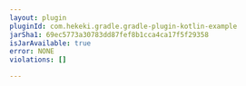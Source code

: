 ```yaml
---
layout: plugin
pluginId: com.hekeki.gradle.gradle-plugin-kotlin-example
jarSha1: 69ec5773a30783dd87fef8b1cca4ca17f5f29358
isJarAvailable: true
error: NONE
violations: []

---
```

